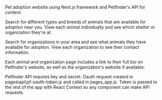 Pet adoption website using Next.js framework and Petfinder's API for content. 

Search for different types and breeds of animals that are available for adoption near you. View each animal individually and see which shelter or organization they're at.

Search for organizations in your area and see what animals they have available for adoption. View each organization to see their contact information.

Each animal and organization page includes a link to their full bio on Petfinder's website, as well as the organization's website if available.

Petfinder API requires key and secret. Oauth request created in pages\api\pf-oauth-token.js and called in pages_app.js. Token is passed to the rest of the app with React Context so any component can make API requests.
 
 

 
